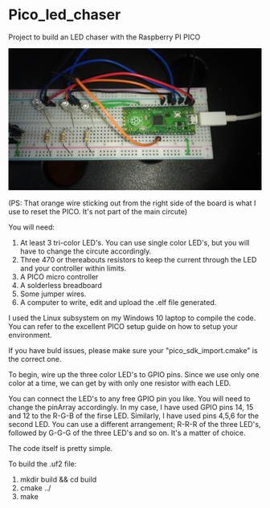 # Pico_led_chaser
Project to build an LED chaser with the Raspberry PI PICO

![image](IMG_20210805_130053.jpg)


(PS: That orange wire sticking out from the right side of the board is what I use to reset the PICO. It's not part of the main circute)


You will need:

1. At least 3 tri-color LED's. You can use single color LED's, but you will have to change the circute accordingly.
2. Three 470 or thereabouts resistors to keep the current through the LED and your controller within limits.
3. A PICO micro controller
4. A solderless breadboard
5. Some jumper wires.
6. A computer to write, edit and upload the .elf file generated. 

I used the Linux subsystem on my Windows 10 laptop to compile the code. You can refer to the excellent PICO setup guide on how to setup your environment.

If you have buld issues, please make sure your "pico_sdk_import.cmake" is the correct one.

To begin, wire up the three color LED's to GPIO pins. Since we use only one color at a time, we can get by with only one resistor with each LED. 

You can connect the LED's to any free GPIO pin you like. You will need to change the pinArray accordingly. In my case, I have used GPIO pins 14, 15 and 12 to the R-G-B of the firse LED. Similarly, I have used pins 4,5,6 for the second LED. You can use a different arrangement; R-R-R of the three LED's, followed by G-G-G of the three LED's and so on. It's a matter of choice.  

The code itself is pretty simple.

To build the .uf2 file:

1.  mkdir build && cd build
2.  cmake ../
3.  make


